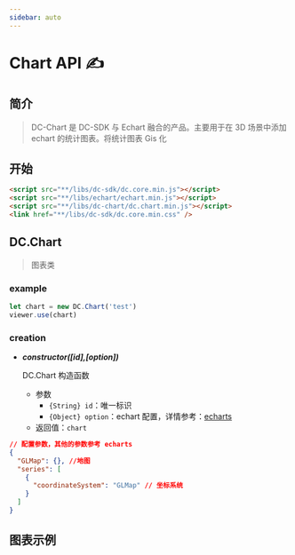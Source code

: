 ```yaml
---
sidebar: auto
---
```


# Chart API ✍

## 简介

> DC-Chart 是 DC-SDK 与 Echart 融合的产品。主要用于在 3D 场景中添加 echart 的统计图表。将统计图表 Gis 化

## 开始

```html
<script src="**/libs/dc-sdk/dc.core.min.js"></script>
<script src="**/libs/echart/echart.min.js"></script>
<script src="**/libs/dc-chart/dc.chart.min.js"></script>
<link href="**/libs/dc-sdk/dc.core.min.css" />
```

## DC.Chart

> 图表类

### example

```js
let chart = new DC.Chart('test')
viewer.use(chart)
```

### creation

- **_constructor([id],[option])_**

  DC.Chart 构造函数

  - 参数
    - `{String} id`：唯一标识
    - `{Object} option`：echart 配置，详情参考：[echarts](https://www.echartsjs.com/zh/option.html#title)
  - 返回值：`chart`

```json
// 配置参数，其他的参数参考 echarts
{
  "GLMap": {}, //地图
  "series": [
    {
      "coordinateSystem": "GLMap" // 坐标系统
    }
  ]
}
```

## 图表示例
